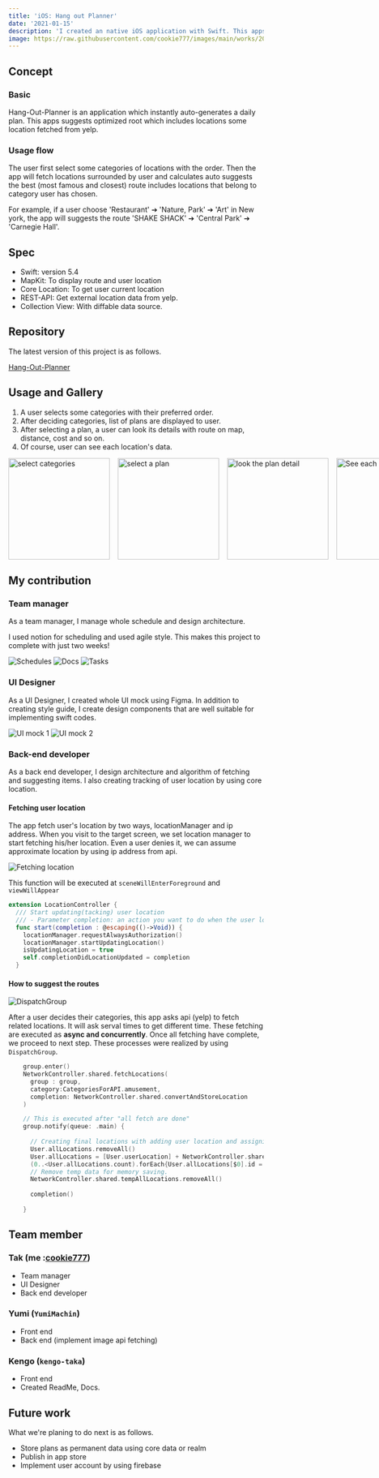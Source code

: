 ```yaml
---
title: 'iOS: Hang out Planner'
date: '2021-01-15'
description: 'I created an native iOS application with Swift. This apps suggests optimized root which includes locations that the user prefer. This apps uses modern collection views with diffable data source, async api-fetch with dispatch group.'
image: https://raw.githubusercontent.com/cookie777/images/main/works/2021-01-Hang-Out-Planner/thumbnail.webp
---
```


## Concept

### Basic

Hang-Out-Planner is an application which instantly auto-generates a daily plan.
This apps suggests optimized root which includes locations some location fetched from yelp.

### Usage flow

The user first select some categories of locations with the order. Then the app will fetch locations surrounded by user and calculates auto suggests the best (most famous and closest) route includes locations that belong to category user has chosen. 

For example, if a user choose 'Restaurant' ➔ 'Nature, Park' ➔ 'Art' in New york, the app will suggests the route 'SHAKE SHACK' ➔ 'Central Park' ➔ 'Carnegie Hall'.

## Spec

- Swift: version 5.4
- MapKit: To display route and user location
- Core Location: To get user current location
- REST-API: Get external location data from yelp.
- Collection View: With diffable data source.

## Repository

The latest version of this project is as follows.

[Hang-Out-Planner](https://github.com/cookie777/Hang-Out-Planner/tree/yanmer-HOPplus-coreData)

## Usage and Gallery

1. A user selects some categories with their preferred order. 
2. After deciding categories, list of plans are displayed to user.
3. After selecting a plan, a user can look its details with route on map, distance, cost and so on.
4. Of course, user can see each location's data.

<div style="
  display: inline-flex;
  gap: 16px;
">
  <img src="https://user-images.githubusercontent.com/60034714/106401685-4d8c6900-63da-11eb-9f38-24f14c4ce184.gif" alt="select categories"  width="200" />

  <img  src="https://user-images.githubusercontent.com/60034714/106401769-b96ed180-63da-11eb-878b-c970cc916a1d.gif"  alt="select a plan"  width="200"/>

  <img src="https://user-images.githubusercontent.com/60034714/106427560-76355280-641c-11eb-80b3-87fab3348385.gif" alt="look the plan detail" width="200" />

  <img   src="https://user-images.githubusercontent.com/60034714/106401877-8416b380-63db-11eb-8f2c-987cf2e1dc53.png" alt="See each location" width="200"/>

</div>

## My contribution

### Team manager

As a team manager, I manage whole schedule and design architecture. 

I used notion for scheduling and used agile style. This makes this project to complete with just two weeks!

![Schedules](https://raw.githubusercontent.com/cookie777/images/main/works/2021-01-Hang-Out-Planner/manager-schedule.webp)
![Docs](https://raw.githubusercontent.com/cookie777/images/main/works/2021-01-Hang-Out-Planner/manager-docs.webp)
![Tasks](https://raw.githubusercontent.com/cookie777/images/main/works/2021-01-Hang-Out-Planner/manager-requirements.webp)


### UI Designer

As a UI Designer, I created whole UI mock using Figma. In addition to creating style guide, I create design components that are well suitable for implementing swift codes.

![UI mock 1](https://github.com/cookie777/images/blob/main/works/2021-01-Hang-Out-Planner/ui-mock1.webp?raw=true)
![UI mock 2](https://raw.githubusercontent.com/cookie777/images/main/works/2021-01-Hang-Out-Planner/ui-mock2.webp)

### Back-end developer

As a back end developer, I design architecture and algorithm of fetching and suggesting items. I also creating tracking of user location by using core location.

#### Fetching user location

The app fetch user's location by two ways, locationManager and ip address.
When you visit to the target screen, we set location manager to start fetching his/her location. Even a user denies it, we can assume approximate location by using ip address from api.

![Fetching location](https://raw.githubusercontent.com/cookie777/images/main/works/2021-01-Hang-Out-Planner/back-end-location.webp)


This function will be executed at `sceneWillEnterForeground` and `viewWillAppear`

```swift
extension LocationController {
  /// Start updating(tacking) user location
  /// - Parameter completion: an action you want to do when the user location is updated.
  func start(completion : @escaping(()->Void)) {
    locationManager.requestAlwaysAuthorization()
    locationManager.startUpdatingLocation()
    isUpdatingLocation = true
    self.completionDidLocationUpdated = completion
  }
```

#### How to suggest the routes

![DispatchGroup](https://raw.githubusercontent.com/cookie777/images/main/works/2021-01-Hang-Out-Planner/back-end-fetching.webp)

After a user decides their categories, this app asks api (yelp) to fetch related locations. It will ask serval times to get different time. These fetching are executed as **async and concurrently**. Once all fetching have complete, we proceed to next step. These processes were realized by using `DispatchGroup`.

```swift
    group.enter()
    NetworkController.shared.fetchLocations(
      group : group,
      category:CategoriesForAPI.amusement,
      completion: NetworkController.shared.convertAndStoreLocation
    )
```

```swift
    // This is executed after "all fetch are done"
    group.notify(queue: .main) {
      
      // Creating final locations with adding user location and assigning id.
      User.allLocations.removeAll()
      User.allLocations = [User.userLocation] + NetworkController.shared.tempAllLocations
      (0..<User.allLocations.count).forEach{User.allLocations[$0].id = $0}
      // Remove temp data for memory saving.
      NetworkController.shared.tempAllLocations.removeAll()
      
      completion()
      
    }
```

## Team member

### Tak (me :[cookie777](https://github.com/cookie777))

- Team manager
- UI Designer
- Back end developer

### Yumi (`YumiMachin`)

- Front end 
- Back end (implement image api fetching)


### Kengo (`kengo-taka`)

- Front end
- Created ReadMe, Docs.

## Future work

What we're planing to do next is as follows.

- Store plans as permanent data using core data or realm
- Publish in app store
- Implement user account by using firebase


